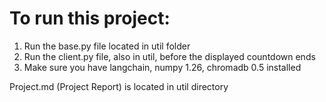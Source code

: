 # To run this project:
1. Run the base.py file located in util folder
2. Run the client.py file, also in util, before the displayed countdown ends
3. Make sure you have langchain, numpy 1.26, chromadb 0.5 installed

Project.md (Project Report) is located in util directory
